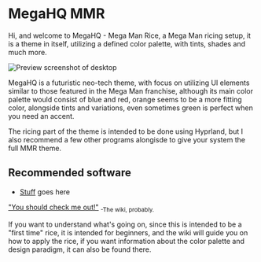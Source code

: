 # MegaHQ MMR
Hi, and welcome to MegaHQ - Mega Man Rice, a Mega Man ricing setup, it is a theme in itself, utilizing a defined color palette, with tints, shades and much more.

![Preview screenshot of desktop](https://github.com/Exzmerald)

MegaHQ is a futuristic neo-tech theme, with focus on utilizing UI elements similar to those featured in the Mega Man franchise, although its main color palette would consist of blue and red, orange seems to be a more fitting color, alongside tints and variations, even sometimes green is perfect when you need an accent.

The ricing part of the theme is intended to be done using Hyprland, but I also recommend a few other programs alongisde to give your system the full MMR theme.

## Recommended software

- [Stuff](link) goes here

["You should check me out!"](https://github.com/Exzmerald/MegaHQ/wiki) <sub> -The wiki, probably.</sub>

If you want to understand what's going on, since this is intended to be a "first time" rice, it is intended for beginners, and the wiki will guide you on how to apply the rice, if you want information about the color palette and design paradigm, it can also be found there.

